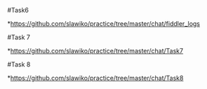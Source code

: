 
#Task6 

*https://github.com/slawiko/practice/tree/master/chat/fiddler_logs

#Task 7 

*https://github.com/slawiko/practice/tree/master/chat/Task7

#Task 8 

*https://github.com/slawiko/practice/tree/master/chat/Task8
